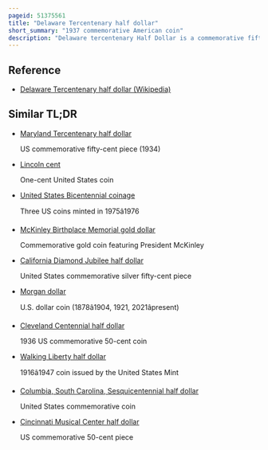```yaml
---
pageid: 51375561
title: "Delaware Tercentenary half dollar"
short_summary: "1937 commemorative American coin"
description: "Delaware tercentenary Half Dollar is a commemorative fifty-cent Piece struck by the united States Bureau of the Mint to commemorate the 300th Anniversary of the first successful european Settlement in Delaware. The Reverse features the swedish Ship Kalmar Nyckel, which brought early Settlers to Delaware, and the Obverse depicts Old Swedes Church, which has been described as being the oldest protestant Church in the United States still used as a Place of Worship. While the Coins are dated '1936' on the Obverse and the Reverse also has the dual Date of '1638' and '1938', the Coins were actually struck in 1937."
---
```


## Reference

- [Delaware Tercentenary half dollar (Wikipedia)](https://en.wikipedia.org/?curid=51375561)

## Similar TL;DR

- [Maryland Tercentenary half dollar](/tldr/en/maryland-tercentenary-half-dollar)

  US commemorative fifty-cent piece (1934)

- [Lincoln cent](/tldr/en/lincoln-cent)

  One-cent United States coin

- [United States Bicentennial coinage](/tldr/en/united-states-bicentennial-coinage)

  Three US coins minted in 1975â1976

- [McKinley Birthplace Memorial gold dollar](/tldr/en/mckinley-birthplace-memorial-gold-dollar)

  Commemorative gold coin featuring President McKinley

- [California Diamond Jubilee half dollar](/tldr/en/california-diamond-jubilee-half-dollar)

  United States commemorative silver fifty-cent piece

- [Morgan dollar](/tldr/en/morgan-dollar)

  U.S. dollar coin (1878â1904, 1921, 2021âpresent)

- [Cleveland Centennial half dollar](/tldr/en/cleveland-centennial-half-dollar)

  1936 US commemorative 50-cent coin

- [Walking Liberty half dollar](/tldr/en/walking-liberty-half-dollar)

  1916â1947 coin issued by the United States Mint

- [Columbia, South Carolina, Sesquicentennial half dollar](/tldr/en/columbia-south-carolina-sesquicentennial-half-dollar)

  United States commemorative coin

- [Cincinnati Musical Center half dollar](/tldr/en/cincinnati-musical-center-half-dollar)

  US commemorative 50-cent piece
